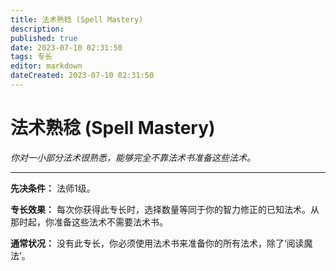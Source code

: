 ```yaml
---
title: 法术熟稔 (Spell Mastery)
description: 
published: true
date: 2023-07-10 02:31:50
tags: 专长
editor: markdown
dateCreated: 2023-07-10 02:31:50
---
```


# 法术熟稔 (Spell Mastery)

_你对一小部分法术很熟悉，能够完全不靠法术书准备这些法术。_

* * *

**先决条件：** 法师1级。

**专长效果：** 每次你获得此专长时，选择数量等同于你的智力修正的已知法术。从那时起，你准备这些法术不需要法术书。

**通常状况：** 没有此专长，你必须使用法术书来准备你的所有法术，除了‘阅读魔法’。

